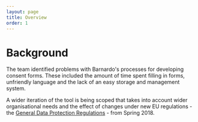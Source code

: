 ```yaml
---
layout: page
title: Overview
order: 1
---
```

# Background 

The team identified problems with Barnardo's processes for developing consent forms. These included the amount of time spent filling in forms, unfriendly language and the lack of an easy storage and management system.

A wider iteration of the tool is being scoped that takes into account wider organisational needs and the effect of changes under new EU regulations - the 	[General Data Protection Regulations](http://www.eugdpr.org/) - from Spring 2018.  
